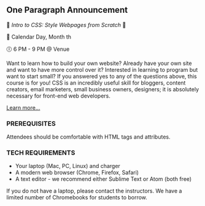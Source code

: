 ## One Paragraph Announcement
:tada: *Intro to CSS: Style Webpages from Scratch* :tada:

:calendar: Calendar Day, Month th

:clock6: 6 PM - 9 PM @ Venue

Want to learn how to build your own website? Already have your own site and want to have more control over it? Interested in learning to program but want to start small? If you answered yes to any of the questions above, this course is for you! CSS is an incredibly useful skill for bloggers, content creators, email marketers, small business owners, designers; it is absolutely necessary for front-end web developers.

[Learn more...](http://www.meetup.com/insert-link-to-meetup)

### PREREQUISITES

Attendees should be comfortable with HTML tags and attributes.

### TECH REQUIREMENTS

* Your laptop (Mac, PC, Linux) and charger
* A modern web browser (Chrome, Firefox, Safari)
* A text editor - we recommend either Sublime Text or Atom (both free)

If you do not have a laptop, please contact the instructors. We have a limited number of Chromebooks for students to borrow.
